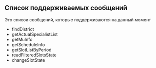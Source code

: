 ## Список поддерживаемых сообщений

Это список сообщений, которые поддерживаются на данный момент

- findDistrict
- getActualSpecialistList
- getMuInfo
- getScheduleInfo
- getSlotListByPeriod
- readFilteredSlotsState
- changeSlotState